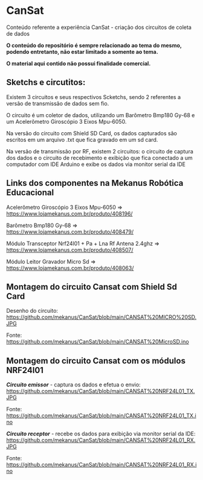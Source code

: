 # CanSat
Conteúdo referente a experiência CanSat - criação dos circuitos de coleta de dados

**O conteúdo do repositório é sempre relacionado ao tema do mesmo, podendo entretanto, não estar limitado a somente ao tema.**

**O material aqui contido não possui finalidade comercial.**


## Sketchs e circutitos:

Existem 3 circuitos e seus respectivos Scketchs, sendo 2 referentes a versão de transmissão de dados sem fio.

O circuito é um coletor de dados, utilizando um Barômetro Bmp180 Gy-68 e um Acelerômetro Giroscópio 3 Eixos Mpu-6050. 

Na versão do circuito com Shield SD Card, os dados capturados são escritos em um arquivo .txt que fica gravado em um sd card.

Na versão de transmissão por RF, existem 2 circuitos: o circuito de captura dos dados e o circuito de recebimento e exibição que fica conectado a um computador com IDE Arduino e exibe os dados via monitor serial da IDE


## Links dos componentes na Mekanus Robótica Educacional

Acelerômetro Giroscópio 3 Eixos Mpu-6050 => https://www.lojamekanus.com.br/produto/408196/

Barômetro Bmp180 Gy-68 => https://www.lojamekanus.com.br/produto/408479/

Módulo Transceptor Nrf24l01 + Pa + Lna Rf Antena 2.4ghz => https://www.lojamekanus.com.br/produto/408507/

Módulo Leitor Gravador Micro Sd => https://www.lojamekanus.com.br/produto/408063/

## Montagem do circuito Cansat com Shield Sd Card 

Desenho do circuito: https://github.com/mekanus/CanSat/blob/main/CANSAT%20MICRO%20SD.JPG

Fonte: https://github.com/mekanus/CanSat/blob/main/CANSAT%20MicroSD.ino


## Montagem do circuito Cansat com os módulos NRF24l01

***Circuito emissor*** - captura os dados e efetua o envio: https://github.com/mekanus/CanSat/blob/main/CANSAT%20NRF24L01_TX.JPG

Fonte: https://github.com/mekanus/CanSat/blob/main/CANSAT%20NRF24L01_TX.ino

***Circuito receptor*** - recebe os dados para exibição via monitor serial da IDE: https://github.com/mekanus/CanSat/blob/main/CANSAT%20NRF24L01_RX.JPG

Fonte: https://github.com/mekanus/CanSat/blob/main/CANSAT%20NRF24L01_RX.ino


